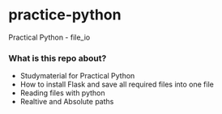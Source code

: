 # practice-python
Practical Python - file_io

### What is this repo about?
* Studymaterial for Practical Python
* How to install Flask and save all required files into one file
* Reading files with python
* Realtive and Absolute paths
